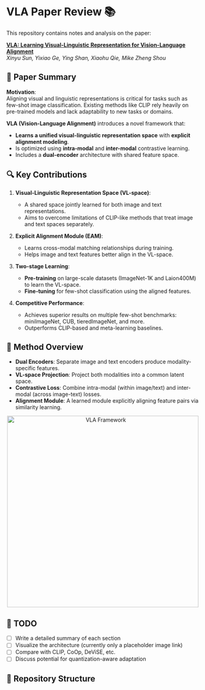# VLA Paper Review 📚

This repository contains notes and analysis on the paper:

**[VLA: Learning Visual-Linguistic Representation for Vision-Language Alignment](https://arxiv.org/abs/2304.13705)**  
*Xinyu Sun, Yixiao Ge, Ying Shan, Xiaohu Qie, Mike Zheng Shou*

## 📄 Paper Summary

**Motivation**:  
Aligning visual and linguistic representations is critical for tasks such as few-shot image classification. Existing methods like CLIP rely heavily on pre-trained models and lack adaptability to new tasks or domains.

**VLA (Vision-Language Alignment)** introduces a novel framework that:
- **Learns a unified visual-linguistic representation space** with **explicit alignment modeling**.
- Is optimized using **intra-modal** and **inter-modal** contrastive learning.
- Includes a **dual-encoder** architecture with shared feature space.

## 🔍 Key Contributions

1. **Visual-Linguistic Representation Space (VL-space)**:
   - A shared space jointly learned for both image and text representations.
   - Aims to overcome limitations of CLIP-like methods that treat image and text spaces separately.

2. **Explicit Alignment Module (EAM)**:
   - Learns cross-modal matching relationships during training.
   - Helps image and text features better align in the VL-space.

3. **Two-stage Learning**:
   - **Pre-training** on large-scale datasets (ImageNet-1K and Laion400M) to learn the VL-space.
   - **Fine-tuning** for few-shot classification using the aligned features.

4. **Competitive Performance**:
   - Achieves superior results on multiple few-shot benchmarks: miniImageNet, CUB, tieredImageNet, and more.
   - Outperforms CLIP-based and meta-learning baselines.

## 🧠 Method Overview

- **Dual Encoders**: Separate image and text encoders produce modality-specific features.
- **VL-space Projection**: Project both modalities into a common latent space.
- **Contrastive Loss**: Combine intra-modal (within image/text) and inter-modal (across image-text) losses.
- **Alignment Module**: A learned module explicitly aligning feature pairs via similarity learning.

<p align="center">
  <img src="https://github.com/Areache/VLA/assets/your-image-id" alt="VLA Framework" width="500"/>
</p>

## 🧪 TODO

- [ ] Write a detailed summary of each section
- [ ] Visualize the architecture (currently only a placeholder image link)
- [ ] Compare with CLIP, CoOp, DeViSE, etc.
- [ ] Discuss potential for quantization-aware adaptation

## 📁 Repository Structure


